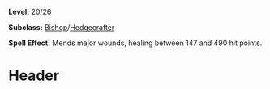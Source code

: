 <!-- TITLE: Spell: Greater Healing -->
<!-- SUBTITLE:  -->

**Level:** 20/26

**Subclass:** [Bishop](bishop)/[Hedgecrafter](hedgecrafter)

**Spell Effect:** Mends major wounds, healing between 147 and 490 hit points.

# Header